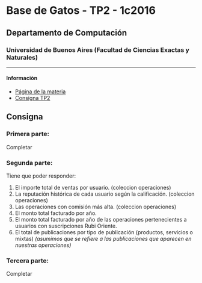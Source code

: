 # Base de Gatos - TP2 - 1c2016
## Departamento de Computación
### Universidad de Buenos Aires (Facultad de Ciencias Exactas y Naturales)

------------

#### Informaciòn
* [Página de la materia](http://www.dc.uba.ar/materias/bd/2016/c1)
* [Consigna TP2](http://www.dc.uba.ar/materias/bd/2016/c1/descargas/TP2/TP2)


## Consigna
### Primera parte:
Completar

### Segunda parte:
Tiene que poder responder:
1. El importe total de ventas por usuario. (coleccion operaciones)
2. La reputación histórica de cada usuario según la calificación. (coleccion operaciones)
3. Las operaciones con comisión más alta. (coleccion operaciones)
4. El monto total facturado por año.
5. El monto total facturado por año de las operaciones pertenecientes a usuarios con suscripciones Rubi Oriente.
6. El total de publicaciones por tipo de publicación (productos, servicios o mixtas) *(asumimos que se refiere a las publicaciones que aparecen en nuestras operaciones)*

### Tercera parte:
Completar